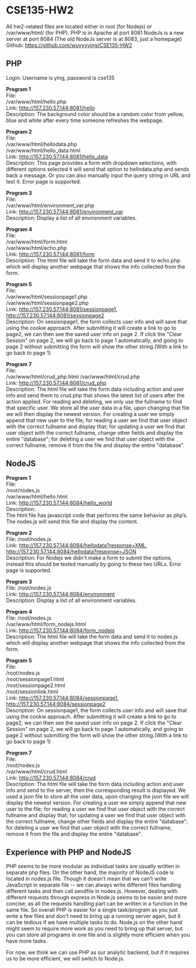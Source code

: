 # CSE135-HW2
All hw2-related files are located either in root (for Nodejs) or /var/www/html/ (for PHP).
PHP is in Apache at port 8081
NodeJs is a new server at port 8084 (The old NodeJs server is at 8083, just a homepage)
Github: https://github.com/wuyyyying/CSE135-HW2

## PHP

Login: Username is ying, password is cse135

**Program 1**  
      File:   
      /var/www/html/hello.php  
      Link: http://157.230.57.144:8081/hello  
      Description: The background color should be a random color from yellow, blue and white after every time someone refreshes the webpage.  

**Program 2**  
      File:   
      /var/www/html/hellodata.php  
      /var/www/html/hello_data.html  
      Link: http://157.230.57.144:8081/hello_data  
      Description: This page provides a form with dropdown selections, with different options selected it will send that option to hellodata.php and sends back a message. Or you can also manually input the query string in URL and test it. Error page is supported.  

**Program 3**  
      File:   
      /var/www/html/environment_var.php  
      Link: http://157.230.57.144:8081/environment_var  
      Description: Display a list of all environment variables.  

**Program 4**  
      File:   
      /var/www/html/form.html  
      /var/www/html/echo.php  
      Link: http://157.230.57.144:8081/form  
      Description: The html file will take the form data and send it to echo.php which will display another webpage that shows the info collected from the form.  

**Program 5**  
      File:   
      /var/www/html/sessionpage1.php  
      /var/www/html/sessionpage2.php  
      Link: http://157.230.57.144:8081/sessionpage1, http://157.230.57.144:8081/sessionpage2  
      Description: On sessionpage1, the form collects user info and will save that using the cookie approach. After submitting it will create a link to go to page2, we can then see the saved user info on page 2. If click the "Clear Session" on page 2, we will go back to page 1 automatically, and going to page 2 without submitting the form will show the other string.(With a link to go back to page 1)  

**Program 7**  
      File:   
      /var/www/html/crud_php.html
      /var/www/html/crud.php  
      Link: http://157.230.57.144:8081/crud_php  
      Description: The html file will take the form data including action and user info and send them to crud.php that shows the latest list of users after the action applied. For reading and deleting, we only use the fullname to find that specific user. We store all the user data in a file, upon changing that file we will then display the newest version. For creating a user we simply append that new user to the file; for reading a user we find that user object with the correct fullname and display that; for updating a user we find that user object with the correct fullname, change other fields and display the entire "database"; for deleting a user we find that user object with the correct fullname, remove it from the file and display the entire "database".  


## NodeJS

**Program 1**  
      File:   
      /root/nodes.js  
      /var/www/html/hello.html  
      Link: http://157.230.57.144:8084/hello_world  
      Description:  
         The html file has javascript code that performs the same behavior as php’s. The nodes.js will send this file and display the content.  

**Program 2**  
      File: /root/nodes.js  
      Link: http://157.230.57.144:8084/hellodata?response=XML, http://157.230.57.144:8084/hellodata?response=JSON  
      Description: For Nodejs we didn't make a form to submit the options, instead this should be tested manually by going to these two URLs. Error page is supported.  

**Program 3**  
      File: /root/nodes.js  
      Link: http://157.230.57.144:8084/environment  
      Description: Display a list of all environment variables.  

**Program 4**  
      File: /root/nodes.js  
            /var/www/html/form_nodejs.html  
      Link: http://157.230.57.144:8084/form_nodejs  
      Description: The html file will take the form data and send it to nodes.js which will display another webpage that shows the info collected from the form.  

**Program 5**  
      File:   
            /root/nodes.js  
            /root/sessionpage1.html  
            /root/sessionpage2.html  
            /root/sessionlink.html  
      Link: http://157.230.57.144:8084/sessionpage1, http://157.230.57.144:8084/sessionpage2   
      Description:  On sessionpage1, the form collects user info and will save that using the cookie approach. After submitting it will create a link to go to page2, we can then see the saved user info on page 2. If click the "Clear Session" on page 2, we will go back to page 1 automatically, and going to page 2 without submitting the form will show the other string.(With a link to go back to page 1)  

**Program 7**  
      File:   
            /root/nodes.js  
            /var/www/html/crud.html  
      Link: http://157.230.57.144:8084/crud   
      Description:  The html file will take the form data including action and user info and send to the server, then the corresponding result is displayed. We used a json file to store all the user data, upon changing the json file we will display the newest version. For creating a user we simply append that new user to the file; for reading a user we find that user object with the correct fullname and display that; for updating a user we find that user object with the correct fullname, change other fields and display the entire "database"; for deleting a user we find that user object with the correct fullname, remove it from the file and display the entire "database".  

## Experience with PHP and NodeJS
PHP seems to be more modular as individual tasks are usually written in separate php files. On the other hand, the majority of NodeJS code is located in nodes.js file. Though it doesn’t mean that we can’t write JavaScript in separate file -- we can always write different files handling different tasks and then call sendfile in nodes.js. However, dealing with different requests through express in Node.js seems to be easier and more concise, as all the requests handling part can be written in a function in the same file. So overall PHP is easier for a single task/program as you just write a few files and don't need to bring up a running server again, but it can be tedious if we have multiple tasks to do. Node.js on the other hand might seem to require more work as you need to bring up that server, but you can store all programs in one file and is slightly more efficient when you have more tasks. 


For now, we think we can use PHP as our analytic backend, but if it requires us to be more efficient, we will switch to Node.js.
